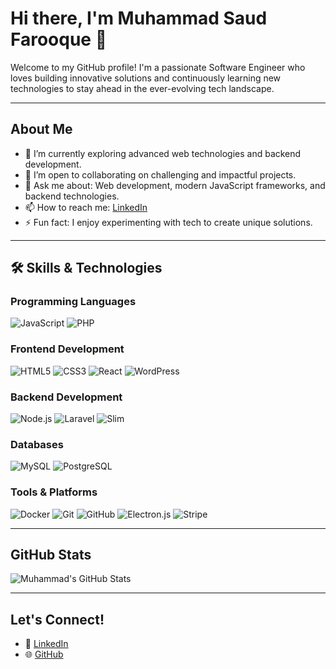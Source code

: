 # Hi there, I'm Muhammad Saud Farooque 👋

Welcome to my GitHub profile! I'm a passionate Software Engineer who loves building innovative solutions and continuously learning new technologies to stay ahead in the ever-evolving tech landscape.

---

## About Me

- 🌱 I’m currently exploring advanced web technologies and backend development.
- 👯 I’m open to collaborating on challenging and impactful projects.
- 💬 Ask me about: Web development, modern JavaScript frameworks, and backend technologies.
- 📫 How to reach me: [LinkedIn](https://www.linkedin.com/in/muhammadsaudfarooque/)
- ⚡ Fun fact: I enjoy experimenting with tech to create unique solutions.

---

## 🛠 Skills & Technologies

### Programming Languages
![JavaScript](https://img.shields.io/badge/JavaScript-F7DF1E?style=flat-square&logo=javascript&logoColor=black)
![PHP](https://img.shields.io/badge/PHP-777BB4?style=flat-square&logo=php&logoColor=white)

### Frontend Development
![HTML5](https://img.shields.io/badge/HTML5-E34F26?style=flat-square&logo=html5&logoColor=white)
![CSS3](https://img.shields.io/badge/CSS3-1572B6?style=flat-square&logo=css3&logoColor=white)
![React](https://img.shields.io/badge/React-61DAFB?style=flat-square&logo=react&logoColor=black)
![WordPress](https://img.shields.io/badge/WordPress-21759B?style=flat-square&logo=wordpress&logoColor=white)

### Backend Development
![Node.js](https://img.shields.io/badge/Node.js-339933?style=flat-square&logo=node.js&logoColor=white)
![Laravel](https://img.shields.io/badge/Laravel-FF2D20?style=flat-square&logo=laravel&logoColor=white)
![Slim](https://img.shields.io/badge/Slim-74A045?style=flat-square&logo=php&logoColor=white)

### Databases
![MySQL](https://img.shields.io/badge/MySQL-4479A1?style=flat-square&logo=mysql&logoColor=white)
![PostgreSQL](https://img.shields.io/badge/PostgreSQL-336791?style=flat-square&logo=postgresql&logoColor=white)

### Tools & Platforms
![Docker](https://img.shields.io/badge/Docker-2496ED?style=flat-square&logo=docker&logoColor=white)
![Git](https://img.shields.io/badge/Git-F05032?style=flat-square&logo=git&logoColor=white)
![GitHub](https://img.shields.io/badge/GitHub-181717?style=flat-square&logo=github&logoColor=white)
![Electron.js](https://img.shields.io/badge/Electron-47848F?style=flat-square&logo=electron&logoColor=white)
![Stripe](https://img.shields.io/badge/Stripe-008CDD?style=flat-square&logo=stripe&logoColor=white)

---

## GitHub Stats

![Muhammad's GitHub Stats](https://github-readme-stats.vercel.app/api?username=MuhammadSaudFarooq&show_icons=true&theme=default)

---

## Let's Connect!

- 💼 [LinkedIn](https://www.linkedin.com/in/muhammadsaudfarooque/)
- 🌐 [GitHub](https://github.com/MuhammadSaudFarooq)
